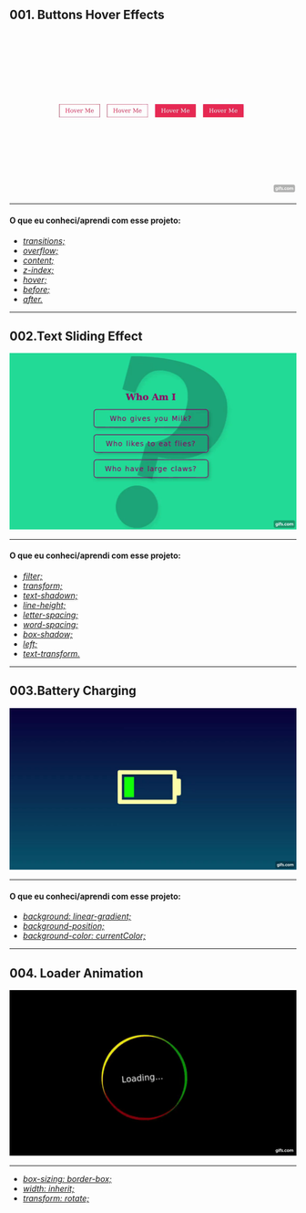 ##  001. Buttons Hover Effects

![](https://github.com/diegosfc100/CSS_Tests/blob/master/001.buttons-hover-effects/gif.gif)
<hr>

#### O que eu conheci/aprendi com esse projeto:

- *<a href="https://www.w3schools.com/css/css3_transitions.asp">transitions;</a>*
- *<a href="https://www.w3schools.com/cssref/pr_pos_overflow.asp">overflow;</a>*
- *<a href="https://www.w3schools.com/cssref/pr_pos_overflow.asp">content;</a>*
- *<a href="https://tympanus.net/codrops/css_reference/z-index/">z-index;</a>*
- *<a href="https://www.w3schools.com/cssref/sel_hover.asp">hover;</a>*
- *<a href="https://www.w3schools.com/cssref/sel_before.asp">before;</a>*
- *<a href="https://www.w3schools.com/cssref/sel_after.asp">after.</a>*
<hr>

##  002.Text Sliding Effect

![](https://github.com/diegosfc100/CSS_Tests/blob/master/002.text-sliding-effect/002.gif)
<hr>

#### O que eu conheci/aprendi com esse projeto:


- *<a href="https://www.w3schools.com/cssref/css3_pr_filter.asp">filter;</a>*
- *<a href="https://www.w3schools.com/cssref/css3_pr_transform.asp">transform;</a>*
- *<a href="https://www.w3schools.com/cssref/css3_pr_text-shadow.asp">text-shadown;</a>*
- *<a href="https://www.w3schools.com/cssref/css3_pr_text-shadow.asp">line-height;</a>*
- *<a href="https://www.w3schools.com/cssref/pr_text_letter-spacing.asp">letter-spacing;</a>*
- *<a href="https://www.w3schools.com/cssref/pr_text_word-spacing.asp">word-spacing;</a>*
- *<a href="https://www.w3schools.com/cssref/css3_pr_box-shadow.asp">box-shadow;</a>*
- *<a href="https://www.w3schools.com/cssref/pr_pos_left.asp">left;</a>*
- *<a href="https://www.w3schools.com/cssref/pr_text_text-transform.asp">text-transform.</a>*
<hr>


## 003.Battery Charging

![](https://github.com/diegosfc100/CSS_Tests/blob/master/003.battery.charging/bateria.gif)
<hr>

#### O que eu conheci/aprendi com esse projeto:

- *<a href="https://www.w3schools.com/css/css3_gradients.asp">background: linear-gradient;</a>*
- *<a href="https://www.w3schools.com/cssref/pr_background-position.asp">background-position;</a>*
- *<a href="https://www.w3schools.com/colors/colors_currentcolor.asp">background-color: currentColor;</a>*
<hr>


## 004. Loader Animation

![](https://github.com/diegosfc100/CSS_Tests/blob/master/004.loader-animation/load.gif)
<hr>

- *<a href="https://www.w3schools.com/cssref/css3_pr_box-sizing.asp">box-sizing: border-box;</a>*
- *<a href="https://www.w3schools.com/cssref/pr_dim_width.asp">width: inherit;</a>*
- *<a href="https://www.w3schools.com/cssref/css3_pr_transform.asp">transform: rotate;</a>*




